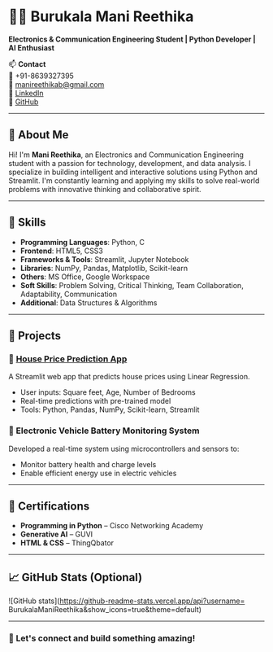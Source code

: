 # 👩‍💻 Burukala Mani Reethika

**Electronics & Communication Engineering Student | Python Developer | AI Enthusiast**

📫 **Contact**  
📱 +91-8639327395  
📧 manireethikab@gmail.com  
🔗 [LinkedIn](https://linkedin.com/in/burukala-manireethika7)  
🔗 [GitHub](https://github.com/BurukalaManiReethika)

---

## 🧠 About Me

Hi! I'm **Mani Reethika**, an Electronics and Communication Engineering student with a passion for technology, development, and data analysis. I specialize in building intelligent and interactive solutions using Python and Streamlit. I'm constantly learning and applying my skills to solve real-world problems with innovative thinking and collaborative spirit.

---

## 💼 Skills

- **Programming Languages**: Python, C  
- **Frontend**: HTML5, CSS3  
- **Frameworks & Tools**: Streamlit, Jupyter Notebook  
- **Libraries**: NumPy, Pandas, Matplotlib, Scikit-learn  
- **Others**: MS Office, Google Workspace  
- **Soft Skills**: Problem Solving, Critical Thinking, Team Collaboration, Adaptability, Communication  
- **Additional**: Data Structures & Algorithms

---

## 📌 Projects

### 🔹 [House Price Prediction App](https://github.com/manireethika-burukala)  
A Streamlit web app that predicts house prices using Linear Regression.  
- User inputs: Square feet, Age, Number of Bedrooms  
- Real-time predictions with pre-trained model  
- Tools: Python, Pandas, NumPy, Scikit-learn, Streamlit

### 🔹 Electronic Vehicle Battery Monitoring System  
Developed a real-time system using microcontrollers and sensors to:  
- Monitor battery health and charge levels  
- Enable efficient energy use in electric vehicles

---

## 📜 Certifications

- **Programming in Python** – Cisco Networking Academy  
- **Generative AI** – GUVI  
- **HTML & CSS** – ThingQbator  

---

## 📈 GitHub Stats (Optional)

![GitHub stats](https://github-readme-stats.vercel.app/api?username=  BurukalaManiReethika&show_icons=true&theme=default)

---

### 🚀 Let's connect and build something amazing!
